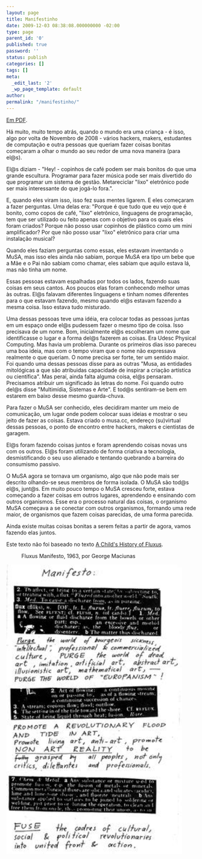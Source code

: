 ```yaml
---
layout: page
title: Manifestinho
date: 2009-12-03 08:38:08.000000000 -02:00
type: page
parent_id: '0'
published: true
password: ''
status: publish
categories: []
tags: []
meta:
  _edit_last: '2'
  _wp_page_template: default
author:
permalink: "/manifestinho/"
---
```

[Em PDF](/assets/pdfs/musa-manifestinho.pdf).

Há muito, muito tempo atrás, quando o mundo era uma criança - é isso, algo por volta de Novembro de 2008 - vários hackers, makers, estudantes de computação e outra pessoas que queriam fazer coisas bonitas começaram a olhar o mundo ao seu redor de uma nova maneira (para el@s).

El@s diziam - "Hey! - copinhos de café podem ser mais bonitos do que uma grande escultura. Programar para fazer música pode ser mais divertido do que programar um sistema de gestão. Metareciclar "lixo" eletrônico pode ser mais interessante do que jogá-lo fora.".

E, quando eles viram isso, isso fez suas mentes ligarem. E eles começaram a fazer perguntas. Uma delas era: "Porque é que tudo que eu vejo que é bonito, como copos de café, "lixo" eletrônico, linguagens de programação, tem que ser utilizado ou feito apenas com o objetivo para os quais eles foram criados? Porque não posso usar copinhos de plástico como um mini amplificador? Por que não posso usar "lixo" eletrônico para criar uma instalação musical?

Quando eles faziam perguntas como essas, eles estavam inventando o MuSA, mas isso eles ainda não sabiam, porque MuSA era tipo um bebe que a Mãe e o Pai não sabiam como chamar, eles sabiam que aquilo estava lá, mas não tinha um nome.

Essas pessoas estavam espalhadas por todos os lados, fazendo suas coisas em seus cantos. Aos poucos elas foram conhecendo melhor umas às outras. El@s falavam diferentes linguagens e tinham nomes diferentes para o que estavam fazendo, mesmo quando el@s estavam fazendo a mesma coisa. Isso estava tudo misturado.

Uma dessas pessoas teve uma idéia, era colocar todas as pessoas juntas em um espaço onde el@s pudessem fazer o mesmo tipo de coisa. Isso precisava de um nome. Bom, inicialmente el@s escolheram um nome que identificasse o lugar e a forma del@s fazerem as coisas. Era Udesc Physical Computing. Mas havia um problema. Durante os primeiros dias isso pareceu uma boa ideia, mas com o tempo viram que o nome não expressava realmente o que queriam. O nome precisa ser forte, ter um sentido maior. Foi quando uma dessas pessoas disse para as outras "Musa, as entidades mitológicas a que são atribuidas capacidade de inspirar a criação artística ou científica". Mas peraí, ainda falta alguma coisa, el@s pensaram. Precisamos atribuir um significado às letras do nome. Foi quando outro del@s disse "Multimídia, Sistemas e Arte". E tod@s sentiram-se bem em estarem em baixo desse mesmo guarda-chuva.

Para fazer o MuSA ser conhecido, eles decidiram manter um meio de comunicação, um lugar onde podem colocar suas ideias e mostrar o seu jeito de fazer as coisas. Estava criado o musa.cc, endereço (su)virtual dessas pessoas, o ponto de encontro entre hackers, makers e cientistas de garagem.

El@s foram fazendo coisas juntos e foram aprendendo coisas novas uns com os outros. El@s foram utilizando de forma criativa a tecnologia, desmistificando o seu uso alienado e tentando quebrando a barreira do consumismo passivo.

O MuSA agora se tornava um organismo, algo que não pode mais ser descrito olhando-se seus membros de forma isolada. O MuSA são tod@s el@s, junt@s. Em muito pouco tempo o MuSA cresceu forte, estava começando a fazer coisas em outros lugares, aprendendo e ensinando com outros organismos. Esse era o processo natural das coisas, o organismo MuSA começava a se conectar com outros organismos, formando uma rede maior, de organismos que fazem coisas parecidas, de uma forma parecida.

Ainda existe muitas coisas bonitas a serem feitas a partir de agora, vamos fazendo elas juntos.

<dl class="wp-caption alignright" style="width: 476px;">
<dt class="wp-caption-dt"></dt>
</dl>

Este texto não foi baseado no texto [A Child's History of Fluxus](http://www.artnotart.com/fluxus/dhiggins-childshistory.html).

<dl class="wp-caption alignright" style="width: 476px;">
<dt class="wp-caption-dt"></dt>
<dd class="wp-caption-dd">Fluxus Manifesto, 1963, por George Maciunas</dd>
</dl>
<dl class="wp-caption alignright" style="width: 476px;">
<dt class="wp-caption-dt"><img title="Fluxus Manifesto, 1963, por George Maciunas" src="/assets/images/2009/12/Gmaciunas-manifesto.jpg" alt="Fluxus Manifesto, 1963, por George Maciunas" width="466" height="767"></dt>
</dl>